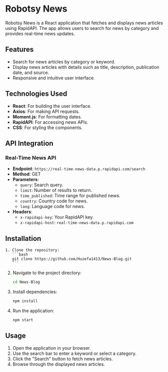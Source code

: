 # Robotsy News

Robotsy News is a React application that fetches and displays news articles using RapidAPI. The app allows users to search for news by category and provides real-time news updates.

## Features

- Search for news articles by category or keyword.
- Display news articles with details such as title, description, publication date, and source.
- Responsive and intuitive user interface.

## Technologies Used

- **React**: For building the user interface.
- **Axios**: For making API requests.
- **Moment.js**: For formatting dates.
- **RapidAPI**: For accessing news APIs.
- **CSS**: For styling the components.

## API Integration

### Real-Time News API

- **Endpoint**: `https://real-time-news-data.p.rapidapi.com/search`
- **Method**: GET
- **Parameters**:
  - `query`: Search query.
  - `limit`: Number of results to return.
  - `time_published`: Time range for published news.
  - `country`: Country code for news.
  - `lang`: Language code for news.
- **Headers**:
  - `x-rapidapi-key`: Your RapidAPI key.
  - `x-rapidapi-host`: `real-time-news-data.p.rapidapi.com`

## Installation

````
1. Clone the repository:
   ```bash
   git clone https://github.com/Huzefa1413/News-Blog.git
   ```

````

2. Navigate to the project directory:

   ```bash
   cd News-Blog
   ```

3. Install dependencies:

   ```bash
   npm install
   ```

4. Run the application:
   ```bash
   npm start
   ```

## Usage

1. Open the application in your browser.
2. Use the search bar to enter a keyword or select a category.
3. Click the "Search" button to fetch news articles.
4. Browse through the displayed news articles.

```

```
